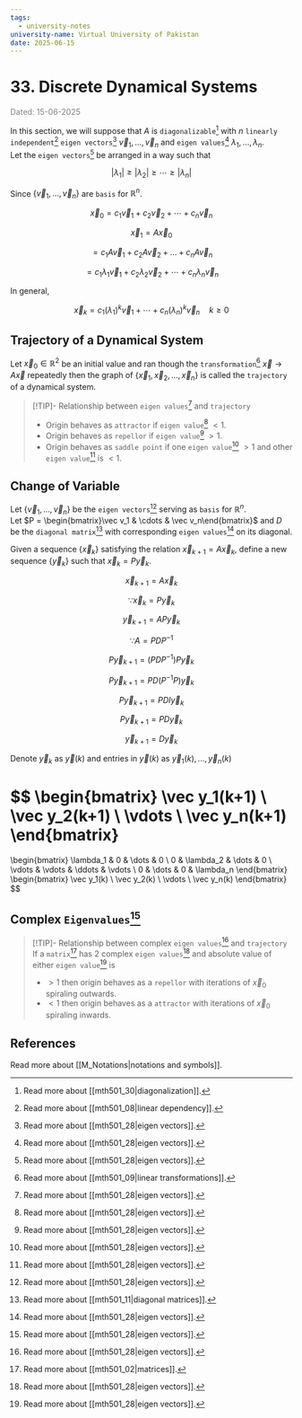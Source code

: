 ```yaml
---
tags:
  - university-notes
university-name: Virtual University of Pakistan
date: 2025-06-15
---
```


# 33. Discrete Dynamical Systems

<span style="color: gray;">Dated: 15-06-2025</span>

In this section, we will suppose that $A$ is `diagonalizable`[^1] with $n$ `linearly independent`[^2] `eigen vectors`[^3] $\vec v_1, \ldots, \vec v_n$ and `eigen values`[^3] $\lambda_1, \ldots, \lambda_n$.  
Let the `eigen vectors`[^3] be arranged in a way such that  

$$|\lambda_1| \ge |\lambda_2| \ge \cdots \ge |\lambda_n|$$

Since $\{\vec v_1, \ldots, \vec v_n\}$ are `basis` for $\mathbb R^n$.

$$\vec x_0 = c_1 \vec v_1 + c_2 \vec v_2 + \cdots + c_n \vec v_n$$

$$\vec x_1 = A \vec x_0$$

$$= c_1 A \vec v_1 + c_2 A \vec v_2 + \ldots + c_n A \vec v_n$$

$$= c_1 \lambda_1 \vec v_1 + c_2 \lambda_2 \vec v_2 + \cdots + c_n \lambda_n \vec v_n$$

In general,

$$\vec x_k = c_1 (\lambda_1)^k \vec v_1 + \cdots + c_n (\lambda_n)^k \vec v_n \quad k \ge 0$$

## Trajectory of a Dynamical System

Let $\vec x_0 \in \mathbb R^2$ be an initial value and ran though the `transformation`[^4] $\vec x \to A \vec x$ repeatedly then the graph of $\{\vec x_1, \vec x_2, \ldots, \vec x_n\}$ is called the `trajectory` of a dynamical system.

> [!TIP]- Relationship between `eigen values`[^3] and `trajectory`
> - Origin behaves as `attractor` if `eigen value`[^3] $< 1$.
> - Origin behaves as `repellor` if `eigen value`[^3] $> 1$.
> - Origin behaves as `saddle point` if one `eigen value`[^3] $> 1$ and other `eigen value`[^3] is $< 1$.

## Change of Variable

Let $\{\vec v_1, \ldots, \vec v_n\}$ be the `eigen vectors`[^3] serving as `basis` for $\mathbb R^n$.  
Let $P = \begin{bmatrix}\vec v_1 & \cdots & \vec v_n\end{bmatrix}$ and $D$ be the `diagonal matrix`[^5] with corresponding `eigen values`[^3] on its diagonal.

Given a sequence $\{\vec x_k\}$ satisfying the relation $\vec x_{k + 1} = A \vec x_k$, define a new sequence $\{\vec y_k\}$ such that $\vec x_k = P \vec y_k$.  

$$\vec x_{k + 1} = A \vec x_k$$

$$\because \vec x_k = P \vec y_k$$

$$\vec y_{k + 1} = AP \vec y_k$$

$$\because A = PDP^{-1}$$

$$P\vec y_{k + 1} = (PDP^{-1})P \vec y_k$$

$$P\vec y_{k + 1} = PD(P^{-1}P) \vec y_k$$

$$P\vec y_{k + 1} = PDI \vec y_k$$

$$P\vec y_{k + 1} = PD \vec y_k$$

$$\vec y_{k + 1} = D \vec y_k$$

Denote $\vec y_k$ as $\vec y(k)$ and entries in $\vec y(k)$ as $\vec y_1(k), \ldots, \vec y_n(k)$

$$
\begin{bmatrix}
	\vec y_1(k+1) \\
	\vec y_2(k+1) \\
	\vdots \\
	\vec y_n(k+1)
\end{bmatrix}
=
\begin{bmatrix}
	\lambda_1 & 0 & \dots & 0 \\
	0 & \lambda_2 & \dots & 0 \\
	\vdots & \vdots & \ddots & \vdots \\
	0 & \dots & 0 & \lambda_n
\end{bmatrix}
\begin{bmatrix}
	\vec y_1(k) \\
	\vec y_2(k) \\
	\vdots \\
	\vec y_n(k)
\end{bmatrix}
$$

## Complex `Eigenvalues`[^3]

> [!TIP]- Relationship between complex `eigen values`[^3] and `trajectory`  
> If a `matrix`[^6] has 2 complex `eigen values`[^3] and absolute value of either `eigen value`[^3] is
> - $> 1$ then origin behaves as a `repellor` with iterations of $\vec x_0$ spiraling outwards. 
> - $< 1$ then origin behaves as a `attractor` with iterations of $\vec x_0$ spiraling inwards. 

## References

Read more about [[M_Notations|notations and symbols]].

[^1]: Read more about [[mth501_30|diagonalization]].
[^2]: Read more about [[mth501_08|linear dependency]].
[^3]: Read more about [[mth501_28|eigen vectors]].
[^4]: Read more about [[mth501_09|linear transformations]].
[^5]: Read more about [[mth501_11|diagonal matrices]].
[^6]: Read more about [[mth501_02|matrices]].